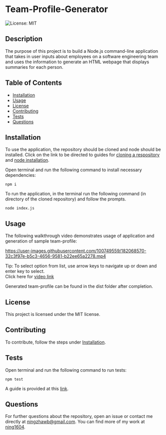 # Team-Profile-Generator
![License: MIT](https://img.shields.io/badge/License-MIT-green)
## Description
The purpose of this project is to build a Node.js command-line application that takes in user inputs about employees on a software engineering team and uses the information to generate an HTML webpage that displays summaries for each person.

## Table of Contents
- [Installation](#installation)
- [Usage](#usage)
- [License](#license)
- [Contributing](#contributing)
- [Tests](#tests)
- [Questions](#questions)

## Installation
To use the application, the repository should be cloned and node should be installed. Click on the link to be directed to guides for [cloning a respository](https://docs.github.com/en/repositories/creating-and-managing-repositories/cloning-a-repository) and [node installation](https://nodejs.org/en/download/).<br />

Open terminal and run the following command to install necessary dependencies:
```
npm i
```
To run the application, in the terminal run the following command (in directory of the cloned repository) and follow the prompts.
```
node index.js
```


## Usage
The following walkthrough video demonstrates usage of application and generation of sample team-profile:<br />

https://user-images.githubusercontent.com/100749559/182068570-32c3f97e-b5c3-4656-9581-b22ee65a2278.mp4

Tip: To select option from list, use arrow keys to navigate up or down and enter key to select.<br />
Click here for [video link](https://drive.google.com/file/d/1laDmOY27mLwVQW4np_vSgMIkvgUcVQSQ/view)

Generated team-profile can be found in the dist folder after completion.

## License
This project is licensed under the MIT license.

## Contributing
To contribute, follow the steps under [Installation](#installation).

## Tests
Open terminal and run the following command to run tests:
```
npm test
```
A guide is provided at this [link](https://docs.npmjs.com/cli/v8/commands/npm-test).

## Questions
For further questions about the repository, open an issue or contact me directly at [ningzhawb@gmail.com](mailto:ningzhawb@gmail.com). You can find more of my work at [ning1604](https://github.com/ning1604?tab=repositories).
